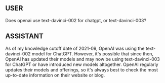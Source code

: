 ## USER
Does openai use text-davinci-002 for chatgpt, or text-davinci-003?

## ASSISTANT
As of my knowledge cutoff date of 2021-09, OpenAI was using the text-davinci-002 model for ChatGPT. However, it's possible that since then, OpenAI has updated their models and may now be using text-davinci-003 for ChatGPT or have introduced new models altogether. OpenAI regularly updates their models and offerings, so it's always best to check the most up-to-date information on their website or blog.